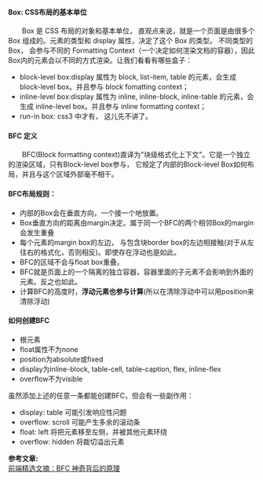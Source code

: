 #### Box: CSS布局的基本单位
　　Box 是 CSS 布局的对象和基本单位， 直观点来说，就是一个页面是由很多个 Box 组成的。元素的类型和 display 属性，决定了这个 Box 的类型。 不同类型的 Box， 会参与不同的 Formatting Context（一个决定如何渲染文档的容器），因此Box内的元素会以不同的方式渲染。让我们看看有哪些盒子：

- block-level box:display 属性为 block, list-item, table 的元素，会生成 block-level box。并且参与 block fomatting context；
- inline-level box:display 属性为 inline, inline-block, inline-table 的元素，会生成 inline-level box。并且参与 inline formatting context；
- run-in box: css3 中才有， 这儿先不讲了。
#### BFC 定义
　　BFC(Block formatting context)直译为"块级格式化上下文"。它是一个独立的渲染区域，只有Block-level box参与， 它规定了内部的Block-level Box如何布局，并且与这个区域外部毫不相干。

#### BFC布局规则：
- 内部的Box会在垂直方向，一个接一个地放置。
- Box垂直方向的距离由margin决定。属于同一个BFC的两个相邻Box的margin会发生重叠
- 每个元素的margin box的左边， 与包含块border box的左边相接触(对于从左往右的格式化，否则相反)。即使存在浮动也是如此。
- BFC的区域不会与float box重叠。
- BFC就是页面上的一个隔离的独立容器，容器里面的子元素不会影响到外面的元素。反之也如此。
- 计算BFC的高度时，**浮动元素也参与计算**(所以在清除浮动中可以用position来清除浮动)

#### 如何创建BFC
- 根元素
- float属性不为none
- position为absolute或fixed
- display为inline-block, table-cell, table-caption, flex, inline-flex
- overflow不为visible

虽然添加上述的任意一条都能创建BFC，但会有一些副作用：

- display: table 可能引发响应性问题
- overflow: scroll 可能产生多余的滚动条
- float: left 将把元素移至左侧，并被其他元素环绕
- overflow: hidden 将裁切溢出元素


**参考文章:**<br>
[前端精选文摘：BFC 神奇背后的原理](https://www.cnblogs.com/lhb25/p/inside-block-formatting-ontext.html)